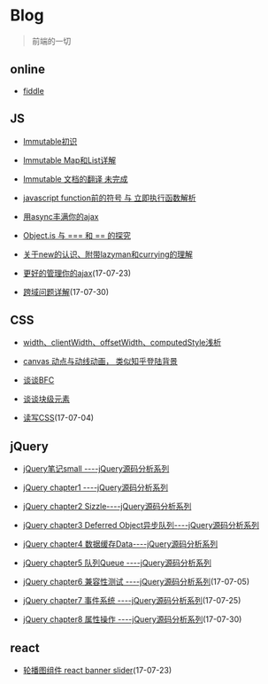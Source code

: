 # Blog

> 前端的一切

## online

* [fiddle](https://jsfiddle.net/user/peaNut93/fiddles/)

## JS

* [Immutable初识](https://github.com/AllFE/blog/issues/1)

* [Immutable Map和List详解](https://github.com/AllFE/blog/issues/2)

* [Immutable 文档的翻译 未完成](https://github.com/zhaozy93/rubbish-things/tree/master/immutable.js)

* [javascript function前的符号 与 立即执行函数解析](https://github.com/AllFE/blog/issues/3)

* [用async丰满你的ajax](https://github.com/AllFE/blog/issues/5)

* [Object.is 与 === 和 == 的探究](https://github.com/AllFE/blog/issues/6)

* [关于new的认识、附带lazyman和currying的理解](https://github.com/zhaozy93/blog/issues/6)

* [更好的管理你的ajax](https://github.com/zhaozy93/blog/issues/14)(17-07-23)

* [跨域问题详解](https://github.com/zhaozy93/blog/issues/16)(17-07-30)

## CSS
* [width、clientWidth、offsetWidth、computedStyle浅析](https://github.com/zhaozy93/blog/issues/1)

* [canvas 动点与动线动画， 类似知乎登陆背景](https://github.com/AllFE/blog/issues/4)

* [谈谈BFC](https://github.com/zhaozy93/blog/issues/8)

* [谈谈块级元素](https://github.com/zhaozy93/blog/issues/9)

* [读写CSS](https://github.com/zhaozy93/blog/issues/11)(17-07-04)

## jQuery
* [jQuery笔记small ----jQuery源码分析系列](https://github.com/zhaozy93/blog/issues/3)

* [jQuery chapter1 ----jQuery源码分析系列](https://github.com/zhaozy93/blog/issues/2)

* [jQuery chapter2 Sizzle----jQuery源码分析系列](https://github.com/zhaozy93/blog/issues/4)

* [jQuery chapter3 Deferred Object异步队列----jQuery源码分析系列](https://github.com/zhaozy93/blog/issues/5)

* [jQuery chapter4 数据缓存Data----jQuery源码分析系列](https://github.com/zhaozy93/blog/issues/7)

* [jQuery chapter5 队列Queue ----jQuery源码分析系列](https://github.com/zhaozy93/blog/issues/10)

* [jQuery chapter6 兼容性测试 ----jQuery源码分析系列](https://github.com/zhaozy93/blog/issues/12)(17-07-05)

* [jQuery chapter7 事件系统 ----jQuery源码分析系列](https://github.com/zhaozy93/blog/issues/15)(17-07-25)

* [jQuery chapter8 属性操作 ----jQuery源码分析系列](https://github.com/zhaozy93/blog/issues/17)(17-07-30)

## react

* [轮播图组件 react banner slider](https://github.com/zhaozy93/blog/issues/13)(17-07-23)
